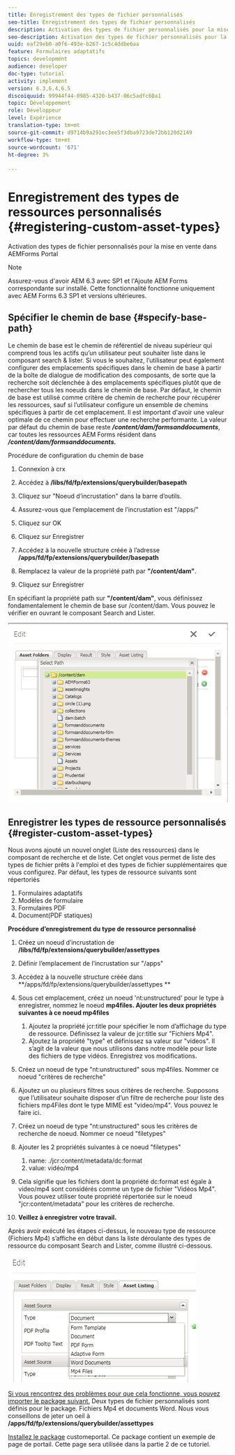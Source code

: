 ```yaml
---
title: Enregistrement des types de fichier personnalisés
seo-title: Enregistrement des types de fichier personnalisés
description: Activation des types de fichier personnalisés pour la mise en vente dans AEMForms Portal
seo-description: Activation des types de fichier personnalisés pour la mise en vente dans AEMForms Portal
uuid: eaf29eb0-a0f6-493e-b267-1c5c4ddbe6aa
feature: Formulaires adaptatifs
topics: development
audience: developer
doc-type: tutorial
activity: implement
version: 6.3,6.4,6.5
discoiquuid: 99944f44-0985-4320-b437-06c5adfc60a1
topic: Développement
role: Développeur
level: Expérience
translation-type: tm+mt
source-git-commit: d9714b9a291ec3ee5f3dba9723de72bb120d2149
workflow-type: tm+mt
source-wordcount: '671'
ht-degree: 3%

---
```



# Enregistrement des types de ressources personnalisés {#registering-custom-asset-types}

Activation des types de fichier personnalisés pour la mise en vente dans AEMForms Portal

>[!NOTE]
>
>Assurez-vous d&#39;avoir AEM 6.3 avec SP1 et l&#39;Ajoute AEM Forms correspondante sur installé. Cette fonctionnalité fonctionne uniquement avec AEM Forms 6.3 SP1 et versions ultérieures.

## Spécifier le chemin de base {#specify-base-path}

Le chemin de base est le chemin de référentiel de niveau supérieur qui comprend tous les actifs qu’un utilisateur peut souhaiter liste dans le composant search &amp; lister. Si vous le souhaitez, l’utilisateur peut également configurer des emplacements spécifiques dans le chemin de base à partir de la boîte de dialogue de modification des composants, de sorte que la recherche soit déclenchée à des emplacements spécifiques plutôt que de rechercher tous les noeuds dans le chemin de base. Par défaut, le chemin de base est utilisé comme critère de chemin de recherche pour récupérer les ressources, sauf si l’utilisateur configure un ensemble de chemins spécifiques à partir de cet emplacement. Il est important d&#39;avoir une valeur optimale de ce chemin pour effectuer une recherche performante. La valeur par défaut du chemin de base reste **_/content/dam/formsanddocuments_**, car toutes les ressources AEM Forms résident dans **_/content/dam/formsanddocuments._**

Procédure de configuration du chemin de base

1. Connexion à crx
1. Accédez à **/libs/fd/fp/extensions/querybuilder/basepath**

1. Cliquez sur &quot;Noeud d’incrustation&quot; dans la barre d’outils.
1. Assurez-vous que l’emplacement de l’incrustation est &quot;/apps/&quot;
1. Cliquez sur OK
1. Cliquez sur Enregistrer
1. Accédez à la nouvelle structure créée à l’adresse **/apps/fd/fp/extensions/querybuilder/basepath**

1. Remplacez la valeur de la propriété path par **&quot;/content/dam&quot;**.
1. Cliquez sur Enregistrer

En spécifiant la propriété path sur **&quot;/content/dam&quot;**, vous définissez fondamentalement le chemin de base sur /content/dam. Vous pouvez le vérifier en ouvrant le composant Search and Lister.

![basepath](assets/basepath.png)

## Enregistrer les types de ressource personnalisés {#register-custom-asset-types}

Nous avons ajouté un nouvel onglet (Liste des ressources) dans le composant de recherche et de liste. Cet onglet vous permet de liste des types de fichier prêts à l&#39;emploi et des types de fichier supplémentaires que vous configurez. Par défaut, les types de ressource suivants sont répertoriés

1. Formulaires adaptatifs
1. Modèles de formulaire
1. Formulaires PDF
1. Document(PDF statiques)

**Procédure d’enregistrement du type de ressource personnalisé**

1. Créez un noeud d’incrustation de **/libs/fd/fp/extensions/querybuilder/assettypes**

1. Définir l’emplacement de l’incrustation sur &quot;/apps&quot;
1. Accédez à la nouvelle structure créée dans **/apps/fd/fp/extensions/querybuilder/assettypes **

1. Sous cet emplacement, créez un noeud &#39;nt:unstructured&#39; pour le type à enregistrer, nommez le noeud **mp4files. Ajouter les deux propriétés suivantes à ce noeud mp4files**

   1. Ajoutez la propriété jcr:title pour spécifier le nom d’affichage du type de ressource. Définissez la valeur de jcr:title sur &quot;Fichiers Mp4&quot;.
   1. Ajoutez la propriété &quot;type&quot; et définissez sa valeur sur &quot;videos&quot;. Il s’agit de la valeur que nous utilisons dans notre modèle pour liste des fichiers de type vidéos. Enregistrez vos modifications.

1. Créez un noeud de type &quot;nt:unstructured&quot; sous mp4files. Nommer ce noeud &quot;critères de recherche&quot;
1. Ajoutez un ou plusieurs filtres sous critères de recherche. Supposons que l’utilisateur souhaite disposer d’un filtre de recherche pour liste des fichiers mp4Files dont le type MIME est &quot;video/mp4&quot;. Vous pouvez le faire ici.
1. Créez un noeud de type &quot;nt:unstructured&quot; sous les critères de recherche de noeud. Nommer ce noeud &quot;filetypes&quot;
1. Ajouter les 2 propriétés suivantes à ce noeud &quot;filetypes&quot;

   1. name: ./jcr:content/metadata/dc:format
   1. value: vidéo/mp4

1. Cela signifie que les fichiers dont la propriété dc:format est égale à video/mp4 sont considérés comme un type de fichier &quot;Vidéos Mp4&quot;. Vous pouvez utiliser toute propriété répertoriée sur le noeud &quot;jcr:content/metadata&quot; pour les critères de recherche.

1. **Veillez à enregistrer votre travail.**

Après avoir exécuté les étapes ci-dessus, le nouveau type de ressource (Fichiers Mp4) s’affiche en début dans la liste déroulante des types de ressource du composant Search and Lister, comme illustré ci-dessous.

![mp4files](assets/mp4files.png)

[Si vous rencontrez des problèmes pour que cela fonctionne, vous pouvez importer le package suivant.](assets/assettypeskt1.zip) Deux types de fichier personnalisés sont définis pour le package. Fichiers Mp4 et documents Word. Nous vous conseillons de jeter un oeil à **/apps/fd/fp/extensions/querybuilder/assettypes**

[Installez le package](assets/customportalpage.zip) customeportal. Ce package contient un exemple de page de portail. Cette page sera utilisée dans la partie 2 de ce tutoriel.

